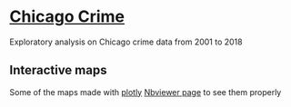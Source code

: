 ﻿# [Chicago Crime](https://data.cityofchicago.org/Public-Safety/Crimes-2001-to-present/ijzp-q8t2)
Exploratory analysis on Chicago crime data from 2001 to 2018
## Interactive maps
Some of the maps made with [plotly](https://plot.ly/)
[Nbviewer page]() to see them properly

